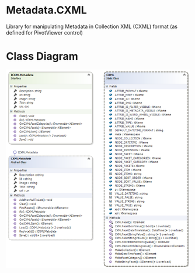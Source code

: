 # Metadata.CXML
Library for manipulating Metadata in Collection XML (CXML) format (as defined for PivotViewer control)

# Class Diagram
![Class Diagram for Metadata.CXML](https://github.com/Zoomicon/Metadata.CXML/blob/master/Diagrams/Metadata.CXML.png)
